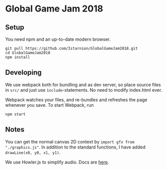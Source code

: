 # Global Game Jam 2018

## Setup
You need npm and an up-to-date modern browser.

```
git pull https://github.com/Istarnion/GlobalGameJam2018.git
cd GlobalGameJam2018
npm install
```

## Developing
We use webpack both for bundling and as dev server, so place source files in `src/` and just use `ìnclude`-statements. No need to modify index.html ever.

Webpack watches your files, and re-bundles and refreshes the page whenever you save.
To start Webpack, run
```
npm start
```

## Notes
You can get the normal canvas 2D context by `import gfx from "./graphics.js"`. In addition to the standard functions, I have added `drawLine(x0, y0, x1, y1)`. 

We use Howler.js to simplify audio. Docs are [here](https://github.com/goldfire/howler.js#documentation).

